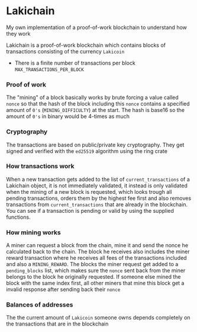 # Lakichain
My own implementation of a proof-of-work blockchain to understand how they work

Lakichain is a proof-of-work blockchain which contains blocks of transactions consisting of the currency ``` Lakicoin ```
- There is a finite number of transactions per block ``` MAX_TRANSACTIONS_PER_BLOCK ```

### Proof of work
The "mining" of a block basically works by brute forcing a value called ``` nonce ``` so that the hash of the block including this ``` nonce ``` contains
a specified amount of ``` 0's ``` (``` MINING_DIFFICULTY ```) at the start. The hash is base16 so the amount of ``` 0's ``` in binary would be 4-times as much

 ### Cryptography
The transactions are based on public/private key cryptography. They get signed and verified with the ``` ed25519 ``` algorithm using the ring crate

### How transactions work
When a new transaction gets added to the list of ``` current_transactions ``` of a Lakichain object, it is not immediately validated,
it instead is only validated when the mining of a new block is requested, which looks trough all pending transactions, orders them
by the highest fee first and also removes transactions from ``` current_transactions ``` that are already in the blockchain.
You can see if a transaction is pending or valid by using the supplied functions.

### How mining works
A miner can request a block from the chain, mine it and send the nonce he calculated back to the chain. The block he receives also includes
the miner reward transaction where he receives all fees of the transactions included and also a ``` MINING_REWARD ```.
The blocks the miner request get added to a ``` pending_blocks ``` list, which makes sure the ``` nonce ``` sent back from the miner belongs to
the block he originally requested. If someone else mined the block with the same index first, all other miners that mine this block get a invalid response after
sending back their ``` nonce ```

### Balances of addresses
The the current amount of ``` Lakicoin ``` someone owns depends completely on the transactions that are in the blockchain
